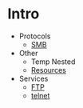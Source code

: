 # Intro

<!--START-TOC-->
- Protocols
	- [SMB](../Documents/Protocols/SMB.md)
- Other
	- Temp Nested
	- [Resources](../Documents/Other/Resources.md)
- Services
	- [FTP](../Documents/Services/FTP.md)
	- [telnet](../Documents/Services/telnet.md)
<!--END-TOC-->
